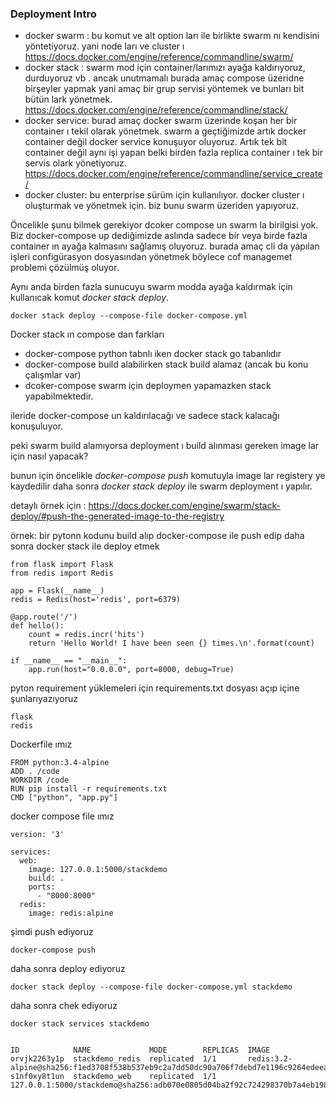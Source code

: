 
### Deployment Intro

- docker swarm : bu komut ve alt option ları ile birlikte swarm nı kendisini yöntetiyoruz. yani node ları ve cluster ı
https://docs.docker.com/engine/reference/commandline/swarm/
- docker stack : swarm mod için container/larımızı ayağa kaldırıyoruz, durduyoruz vb . ancak unutmamalı burada amaç compose üzeridne birşeyler yapmak yani amaç bir grup servisi yöntemek ve bunları bit bütün lark yönetmek.
https://docs.docker.com/engine/reference/commandline/stack/
- docker service: burad amaç docker swarm üzerinde koşan her bir container ı tekil olarak yönetmek. swarm a geçtiğimizde artık docker container değil docker service konuşuyor oluyoruz. Artık tek bit container değil aynı işi yapan belki birden fazla replica container ı tek bir servis olark yönetiyoruz.
https://docs.docker.com/engine/reference/commandline/service_create/ 
- docker cluster: bu enterprise sürüm için kullanılıyor. docker cluster  ı oluşturmak ve yönetmek için. biz bunu swarm üzeriden yapıyoruz.



Öncelikle şunu bilmek gerekiyor dcoker compose un swarm la birilgisi yok. Biz docker-compose up dediğimizde aslında sadece bir veya birde fazla container ın ayağa kalmasını sağlamış oluyoruz. burada amaç cli da yapılan işleri configürasyon dosyasından yönetmek böylece cof managemet problemi çözülmüş oluyor.

Aynı anda birden fazla sunucuyu swarm modda ayağa kaldırmak için kullanıcak komut _docker stack deploy_. 

  ```
  docker stack deploy --compose-file docker-compose.yml
  ```

Docker stack ın compose dan farkları

- docker-compose python tabnlı iken docker stack go tabanlıdır
- docker-compose build alabilirken stack build alamaz (ancak bu konu çalışmlar var)
- dcoker-compose swarm için deploymen yapamazken stack yapabilmektedir.

ileride docker-compose un kaldırılacağı ve sadece stack kalacağı konuşuluyor.

peki swarm build alamıyorsa deployment ı build alınması gereken image lar için nasıl yapacak?

bunun için öncelikle _docker-compose push_ komutuyla image lar registery ye kaydedilir daha sonra _docker stack deploy_ ile swarm deployment ı yapılır.

detaylı örnek için : https://docs.docker.com/engine/swarm/stack-deploy/#push-the-generated-image-to-the-registry


örnek: bir pytonn kodunu build alıp docker-compose ile push edip daha sonra docker stack ile deploy etmek

```
from flask import Flask
from redis import Redis

app = Flask(__name__)
redis = Redis(host='redis', port=6379)

@app.route('/')
def hello():
    count = redis.incr('hits')
    return 'Hello World! I have been seen {} times.\n'.format(count)

if __name__ == "__main__":
    app.run(host="0.0.0.0", port=8000, debug=True)
```

pyton requirement yüklemeleri için requirements.txt dosyası açıp içine şunlarıyazıyoruz

```
flask
redis
```

Dockerfile ımız
```
FROM python:3.4-alpine
ADD . /code
WORKDIR /code
RUN pip install -r requirements.txt
CMD ["python", "app.py"]
```

docker compose file ımız
```
version: '3'

services:
  web:
    image: 127.0.0.1:5000/stackdemo
    build: .
    ports:
      - "8000:8000"
  redis:
    image: redis:alpine
```

şimdi push ediyoruz

```
docker-compose push
```
daha sonra deploy ediyoruz

```
docker stack deploy --compose-file docker-compose.yml stackdemo
```
daha sonra chek ediyoruz

```
docker stack services stackdemo


ID            NAME             MODE        REPLICAS  IMAGE
orvjk2263y1p  stackdemo_redis  replicated  1/1       redis:3.2-alpine@sha256:f1ed3708f538b537eb9c2a7dd50dc90a706f7debd7e1196c9264edeea521a86d
s1nf0xy8t1un  stackdemo_web    replicated  1/1       127.0.0.1:5000/stackdemo@sha256:adb070e0805d04ba2f92c724298370b7a4eb19860222120d43e0f6351ddbc26f

```

